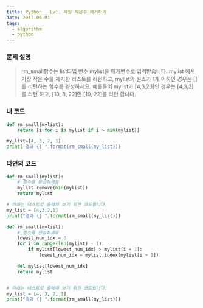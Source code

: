 ```yaml
---
title: Python _ Lv1. 제일 작은수 제거하기
date: 2017-06-01
tags:
  - algorithm
  - python
---
```


### 문제 설명

> rm_small함수는 list타입 변수 mylist을 매개변수로 입력받습니다.
mylist 에서 가장 작은 수를 제거한 리스트를 리턴하고, mylist의 원소가 1개 이하인 경우는 []를 리턴하는 함수를 완성하세요.
예를들어 mylist가 [4,3,2,1]인 경우는 [4,3,2]를 리턴 하고, [10, 8, 22]면 [10, 22]를 리턴 합니다.

### 내 코드

```python
def rm_small(mylist):
	return [i for i in mylist if i > min(mylist)]

my_list=[4, 3, 2, 1]
print('결과 {} ".format(rm_small(my_list)))
```

### 타인의 코드

```python
def rm_small(mylist):
    # 함수를 완성하세요
    mylist.remove(min(mylist))
    return mylist

# 아래는 테스트로 출력해 보기 위한 코드입니다.
my_list = [4,3,2,1]
print("결과 {} ".format(rm_small(my_list)))
```

```python
def rm_small(mylist):
    # 함수를 완성하세요
    lowest_num_idx = 0
    for i in range(len(mylist) - 1):
        if mylist[lowest_num_idx] > mylist[i + 1]:
            lowest_num_idx = mylist.index(mylist[i + 1])

    del mylist[lowest_num_idx]
    return mylist


# 아래는 테스트로 출력해 보기 위한 코드입니다.
my_list = [4, 3, 2, 1]
print("결과 {} ".format(rm_small(my_list)))
```
